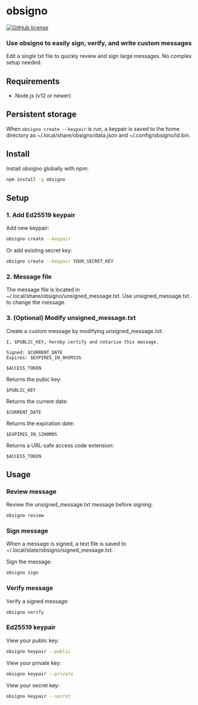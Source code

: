 # obsigno

[![GitHub license](https://img.shields.io/badge/license-MIT-blue.svg)](https://github.com/sahelars/obsigno/blob/master/LICENSE.md)

### Use obsigno to easily sign, verify, and write custom messages

Edit a single txt file to quickly review and sign large messages. No complex setup needed.

## Requirements

- Node.js (v12 or newer)

## Persistent storage

When `obsigno create --keypair` is run, a keypair is saved to the home directory as ~/.local/share/obsigno/data.json and ~/.config/obsigno/id.bin.

## Install

Install obsigno globally with npm:

```bash
npm install -g obsigno
```

## Setup

### 1. Add Ed25519 keypair

Add new keypair:

```bash
obsigno create --keypair
```

Or add existing secret key:

```bash
obsigno create --keypair YOUR_SECRET_KEY
```

### 2. Message file

The message file is located in ~/.local/share/obsigno/unsigned_message.txt. Use unsigned_message.txt to change the message.

### 3. (Optional) Modify unsigned_message.txt

Create a custom message by modifying unsigned_message.txt:

```
I, $PUBLIC_KEY, hereby certify and notarize this message.

Signed: $CURRENT_DATE
Expires: $EXPIRES_IN_0H5M33S

$ACCESS_TOKEN
```

Returns the pubic key:

```
$PUBLIC_KEY
```

Returns the current date:

```
$CURRENT_DATE
```

Returns the expiration date:

```
$EXPIRES_IN_12H0M0S
```

Returns a URL-safe access code extension:

```
$ACCESS_TOKEN
```

## Usage

### Review message

Review the unsigned_message.txt message before signing:

```bash
obsigno review
```

### Sign message

When a message is signed, a text file is saved to ~/.local/state/obsigno/signed_message.txt.

Sign the message:

```bash
obsigno sign
```

### Verify message

Verify a signed message:

```bash
obsigno verify
```

### Ed25519 keypair

View your public key:

```bash
obsigno keypair --public
```

View your private key:

```bash
obsigno keypair --private
```

View your secret key:

```bash
obsigno keypair --secret
```
